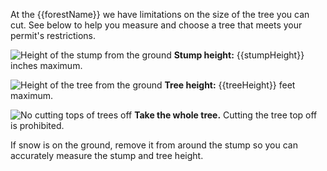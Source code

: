 At the {{forestName}} we have limitations on the size of the tree you can cut. See below to help you measure and choose a tree that meets your permit's restrictions.

![Height of the stump from the ground](/assets/img/site-wide/tree-stump-height-icon.svg "stump height")  **Stump height:** {{stumpHeight}} inches maximum.

![Height of the tree from the ground](/assets/img/site-wide/tree-height-icon.svg "tree height")  **Tree height:** {{treeHeight}} feet maximum. 

![No cutting tops of trees off](/assets/img/site-wide/tree-top-icon.svg "no tree-topping")  **Take the whole tree.** Cutting the tree top off is prohibited.

If snow is on the ground, remove it from around the stump so you can accurately measure the stump and tree height.


